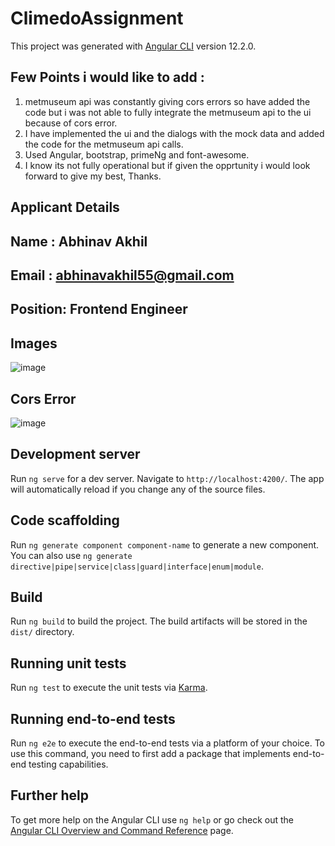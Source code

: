 # ClimedoAssignment

This project was generated with [Angular CLI](https://github.com/angular/angular-cli) version 12.2.0.

## Few Points i would like to add :
1) metmuseum api was constantly giving cors errors so have added the code but i was not able to fully integrate the metmuseum api to the ui because of cors error.
2) I have implemented the ui and the dialogs with the mock data and added the code for the metmuseum api calls.
3) Used Angular, bootstrap, primeNg and font-awesome.
4) I know its not fully operational but if given the opprtunity i would look forward to give my best, Thanks.


## Applicant Details

## Name : Abhinav Akhil
## Email : abhinavakhil55@gmail.com
## Position: Frontend Engineer


## Images
![image](https://user-images.githubusercontent.com/31372157/135437017-a4bbf326-d7db-4c8b-8be7-387d6aeec7ff.png)

## Cors Error
![image](https://user-images.githubusercontent.com/31372157/135437073-bda8c6fe-f117-4bf6-b43a-4acde03e976e.png)


## Development server

Run `ng serve` for a dev server. Navigate to `http://localhost:4200/`. The app will automatically reload if you change any of the source files.

## Code scaffolding

Run `ng generate component component-name` to generate a new component. You can also use `ng generate directive|pipe|service|class|guard|interface|enum|module`.

## Build

Run `ng build` to build the project. The build artifacts will be stored in the `dist/` directory.

## Running unit tests

Run `ng test` to execute the unit tests via [Karma](https://karma-runner.github.io).

## Running end-to-end tests

Run `ng e2e` to execute the end-to-end tests via a platform of your choice. To use this command, you need to first add a package that implements end-to-end testing capabilities.

## Further help

To get more help on the Angular CLI use `ng help` or go check out the [Angular CLI Overview and Command Reference](https://angular.io/cli) page.
